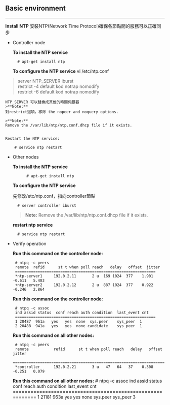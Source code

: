 ## Basic environment ##
----------
**Install NTP**
安裝NTP(Network Time Protocol)確保各節點間的服務可以正確同步

 - Controller node

    **To install the NTP service**

		 # apt-get install ntp
    **To configure the NTP service**
    vi /etc/ntp.conf
> server NTP_SERVER iburst <br />
> restrict -4 default kod notrap nomodify <br />
> restrict -6 default kod notrap nomodify <br />

	NTP_SERVER 可以替換成其他的時間伺服器
	>**Note:**
	對restrict選項，移除 the nopeer and noquery options.
	
	>**Note:**
	Remove the /var/lib/ntp/ntp.conf.dhcp file if it exists.
	
	
	Restart the NTP service:
	
		# service ntp restart
	
	
 - Other nodes

    **To install the NTP service**
    	
    		 # apt-get install ntp
    
	**To configure the NTP service**
	
	先修改/etc/ntp.conf，指向controller節點

		 # server controller iburst
		 
	>**Note:**
	Remove the /var/lib/ntp/ntp.conf.dhcp file if it exists.
	
	**restart ntp service**

		 # service ntp restart
	

 - Verify operation
  
 	**Run this command on the controller node:** 

		# ntpq -c peers 
  		remote  refid      st t when poll reach   delay   offset  jitter 
		============================================================== 
		*ntp-server1     192.0.2.11       2 u  169 1024  377    1.901   -0.611   5.483 
		+ntp-server2     192.0.2.12       2 u  887 1024  377    0.922   -0.246   2.864
	
	**Run this command on the controller node:**
	
		# ntpq -c assoc
		ind assid status  conf reach auth condition  last_event cnt
		==============================================================
		1 20487  961a   yes   yes  none  sys.peer    sys_peer  1
		2 20488  941a   yes   yes  none candidate    sys_peer  1
		
	
	**Run this command on all other nodes:**
	
		# ntpq -c peers
		remote           refid      st t when poll reach   delay   offset  jitter
		==============================================================================
		*controller      192.0.2.21       3 u   47   64   37    0.308   -0.251   0.079
		
	**Run this command on all other nodes:**
		# ntpq -c assoc
		ind assid status  conf reach auth condition  last_event cnt
		===========================================================
		1 21181  963a   yes   yes  none  sys.peer    sys_peer  3

